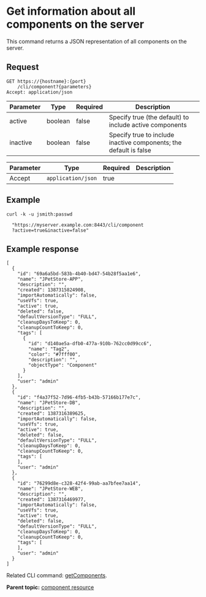 # Get information about all components on the server

This command returns a JSON representation of all components on the server.

## Request

```
GET https://{hostname}:{port}
    /cli/component?{parameters}
Accept: application/json

```

|Parameter|Type|Required|Description|
|---------|----|--------|-----------|
|active|boolean|false|Specify true \(the default\) to include active components|
|inactive|boolean|false|Specify true to include inactive components; the default is false|

|Parameter|Type|Required|Description|
|---------|----|--------|-----------|
|Accept|`application/json`|true| |

## Example

```
curl -k -u jsmith:passwd 
   
  "https://myserver.example.com:8443/cli/component
  ?active=true&inactive=false"
```

## Example response

```
[
  {
    "id": "69a6a5bd-583b-4b40-bd47-54b28f5aa1e6",
    "name": "JPetStore-APP",
    "description": "",
    "created": 1387315824908,
    "importAutomatically": false,
    "useVfs": true,
    "active": true,
    "deleted": false,
    "defaultVersionType": "FULL",
    "cleanupDaysToKeep": 0,
    "cleanupCountToKeep": 0,
    "tags": [
      {
        "id": "d140ae5a-dfb0-477a-910b-762cc0d99cc6",
        "name": "Tag2",
        "color": "#7fff00",
        "description": "",
        "objectType": "Component"
      }
    ],
    "user": "admin"
  },
  {
    "id": "f4a37f52-7d96-4fb5-b43b-57166b177e7c",
    "name": "JPetStore-DB",
    "description": "",
    "created": 1387316389625,
    "importAutomatically": false,
    "useVfs": true,
    "active": true,
    "deleted": false,
    "defaultVersionType": "FULL",
    "cleanupDaysToKeep": 0,
    "cleanupCountToKeep": 0,
    "tags": [
    ],
    "user": "admin"
  },
  {
    "id": "76299d8e-c328-42f4-99ab-aa7bfee7aa14",
    "name": "JPetStore-WEB",
    "description": "",
    "created": 1387316469977,
    "importAutomatically": false,
    "useVfs": true,
    "active": true,
    "deleted": false,
    "defaultVersionType": "FULL",
    "cleanupDaysToKeep": 0,
    "cleanupCountToKeep": 0,
    "tags": [
    ],
    "user": "admin"
  }
]
```

Related CLI command: [getComponents](udclient_getcomponents.md).

**Parent topic:** [component resource](../../com.udeploy.api.doc/topics/rest_cli_component.md)

